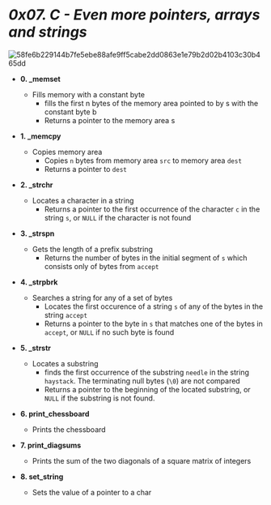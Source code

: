 # *0x07. C - Even more pointers, arrays and strings*
![58fe6b229144b7fe5ebe88afe9ff5cabe2dd0863e1e79b2d02b4103c30b465dd](https://github.com/elyse502/alx-higher_level_programming/assets/125453474/e97eb598-f01f-4582-89fa-4a9f69c8364b)

* **0. _memset**
  * Fills memory with a constant byte
    * fills the first n bytes of the memory area pointed to by s with the constant byte b
    * Returns a pointer to the memory area s

* **1. _memcpy**
  * Copies memory area
    * Copies `n` bytes from memory area `src` to memory area `dest`
    * Returns a pointer to `dest`

* **2. _strchr**
  * Locates a character in a string
    * Returns a pointer to the first occurrence of the character `c` in the string `s`, or `NULL` if the character is not found

* **3. _strspn**
  * Gets the length of a prefix substring
    * Returns the number of bytes in the initial segment of `s` which consists only of bytes from `accept`

* **4. _strpbrk**
  * Searches a string for any of a set of bytes
    * Locates the first occurence of a string `s` of any of the bytes in the string `accept` 
    * Returns a pointer to the byte in `s` that matches one of the bytes in `accept`, or `NULL` if no such byte is found

* **5. _strstr**
  * Locates a substring
    * finds the first occurrence of the substring `needle` in the string `haystack`. The terminating null bytes (`\0`) are not compared
    * Returns a pointer to the beginning of the located substring, or `NULL` if the substring is not found.

* **6. print_chessboard**
  * Prints the chessboard

* **7. print_diagsums**
  * Prints the sum of the two diagonals of a square matrix of integers

* **8. set_string**
  * Sets the value of a pointer to a char
